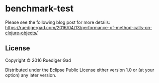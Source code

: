 # benchmark-test

Please see the following blog post for more details: https://ruedigergad.com/2016/04/13/performance-of-method-calls-on-clojure-objects/

## License

Copyright © 2016 Ruediger Gad

Distributed under the Eclipse Public License either version 1.0 or (at
your option) any later version.
